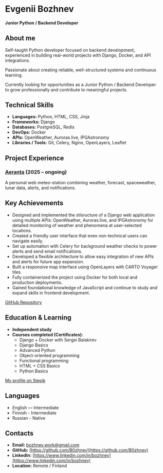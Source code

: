 # Evgenii Bozhnev
#### Junior Python / Backend Developer

##   About me
Self-taught Python developer focused on backend development, experienced in building real-world projects with Django, Docker, and API integrations.

Passionate about creating reliable, well-structured systems and continuous learning.

Currently looking for opportunities as a Junior Python / Backend Developer to grow professionally and contribute to meaningful projects.

##  Technical Skills
- **Languages:** Python, HTML, CSS, Jinja 
- **Frameworks:** Django  
- **Databases:** PostgreSQL, Redis  
- **DevOps:** Docker
- **APIs:** OpenWeather, Auroras.live, IPGAstronomy  
- **Libraries / Tools:** Git, Celery, Nginx, OpenLayers, Leaflet 

##  Project Experience

### [Aeranta](https://aeranta.net) (2025 – ongoing)
A personal web meteo-station combining weather, forecast, spaceweather, lunar data, alerts, and notifications.


##  Key Achievements

- Designed and implemented the stlsructure of a Django web application using multiple APIs: OpenWeather, Auroras.live, and IPGAstronomy for detailed monitoring of weather and phenomena at user-selected locations.  
- Created a friendly user interface that even non-technical users can navigate easily.  
- Set up automation with Celery for background weather checks to power alerts and send email notifications.  
- Developed a flexible architecture to allow easy integration of new APIs and alerts for future app expansion.  
- Built a responsive map interface using OpenLayers with CARTO Voyager tiles.  
- Fully containerized the project using Docker for both local and production deployments.  
- Gained foundational knowledge of JavaScript and continue to study and expand skills in frontend development.

[GitHub Repository](https://github.com/B0zhnev/aeranta.git)

##  Education & Learning
- **Independent study**   
- **Courses completed (Certificates):**
  - Django + Docker with Sergei Balakirev
  - Django Basics 
  - Advanced Python 
  - Object-oriented programming
  - Functional programming
  - HTML + CSS Basics
  - Python Basics

[My profile on Stepik](https://stepik.org/users/742651796/profile)



##  Languages
- English — Intermediate  
- Finnish - Intermediate
- Russian - Native

##  Contacts
- **Email:** bozhnev.work@gmail.com 
- **GitHub:** [https://github.com/B0zhnev](https://github.com/B0zhnev)  
- **LinkedIn:** [https://www.linkedin.com/in/bozhnev](https://www.linkedin.com/in/bozhnev)  
- **Location:** Remote / Finland